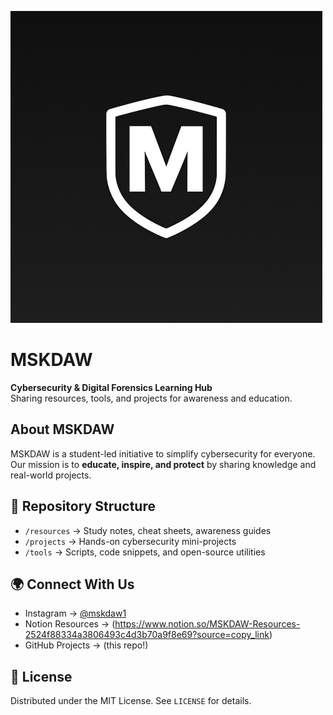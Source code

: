 ![MSKDAW Banner](mskdawf1.png)
# MSKDAW
**Cybersecurity & Digital Forensics Learning Hub**  
Sharing resources, tools, and projects for awareness and education.

## About MSKDAW
MSKDAW is a student-led initiative to simplify cybersecurity for everyone.  
Our mission is to **educate, inspire, and protect** by sharing knowledge and real-world projects.

## 📂 Repository Structure
- `/resources` → Study notes, cheat sheets, awareness guides  
- `/projects` → Hands-on cybersecurity mini-projects  
- `/tools` → Scripts, code snippets, and open-source utilities

## 🌍 Connect With Us
- Instagram → [@mskdaw1](https://instagram.com/mskdaw1)  
- Notion Resources → (https://www.notion.so/MSKDAW-Resources-2524f88334a3806493c4d3b70a9f8e69?source=copy_link)
- GitHub Projects → (this repo!)

## 📜 License
Distributed under the MIT License. See `LICENSE` for details.
